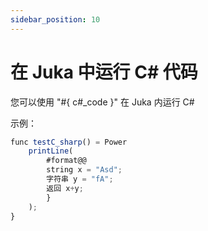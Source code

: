 ```yaml
---
sidebar_position: 10
---
```


# 在 Juka 中运行 C# 代码

您可以使用 "#{ c#_code }" 在 Juka 内运行 C#

示例：
```jsx
func testC_sharp() = Power
    printLine(
        #format@@
        string x = "Asd";
        字符串 y = "fA";
        返回 x+y;
        }
    );
}
```